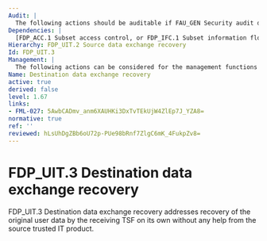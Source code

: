 ```yaml
---
Audit: |
  The following actions should be auditable if FAU_GEN Security audit data generation is included in the PP, PP-Module, functional package or ST: a) minimal: The identity of any user or subject using the data exchange mechanisms; b) minimal: Successful recovery from errors including the type of error that was detected; c) basic: The identity of any user or subject attempting to use the user data exchange mechanisms, but who is unauthorized to do so; d) basic: A reference to the names or other indexing information useful in identifying the user data that was transmitted or received. This can include security attributes associated with the user data; e) basic: Any identified attempts to block transmission of user data; f) detailed: The types and/or effects of any detected modifications of transmitted user data.
Dependencies: |
  [FDP_ACC.1 Subset access control, or FDP_IFC.1 Subset information flow control] [FDP_UIT.1 Data exchange integrity, or FTP_ITC.1 Inter-TSF trusted channel]
Hierarchy: FDP_UIT.2 Source data exchange recovery
Id: FDP_UIT.3
Management: |
  The following actions can be considered for the management functions in FMT: a) there are no management activities foreseen.
Name: Destination data exchange recovery
active: true
derived: false
level: 1.67
links:
- FML-027: 5AwbCADmv_anm6XAUHKi3DxTvTEkUjW4ZlEp7J_YZA8=
normative: true
ref: ''
reviewed: hLsUhDgZBb6oU72p-PUe98bRnf7ZlgC6mK_4FukpZv8=
---
```


# FDP_UIT.3 Destination data exchange recovery

FDP_UIT.3 Destination data exchange recovery addresses recovery of the original user data by the receiving TSF on its own without any help from the source trusted IT product.